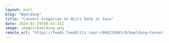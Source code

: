 ```yaml
---
layout: post
blog: "Baeldung"
title: "Convert Gregorian to Hijri Date in Java"
date: 2024-01-29T08:43:31Z
image: images/baeldung.png
remote_url: "https://feeds.feedblitz.com/~/866315663/0/baeldung~Convert-Gregorian-to-Hijri-Date-in-Java"
---
```

